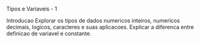 
Tipos e Variaveis - 1

Introducao
Explorar os tipos de dados numericos inteiros, numericos decimais, logicos, caracteres e suas aplicacoes.
Explicar a diferenca entre definicao de variavel e constante.




